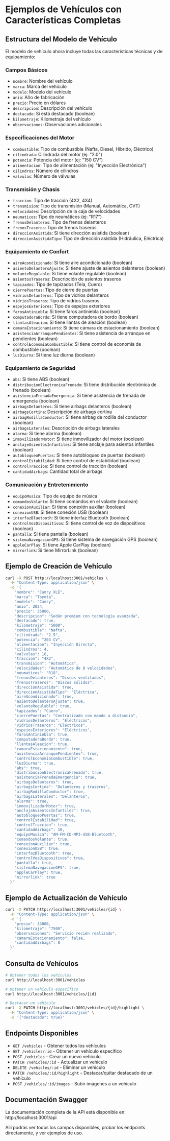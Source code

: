 # Ejemplos de Vehículos con Características Completas

## Estructura del Modelo de Vehículo

El modelo de vehículo ahora incluye todas las características técnicas y de equipamiento:

### Campos Básicos

- `nombre`: Nombre del vehículo
- `marca`: Marca del vehículo
- `modelo`: Modelo del vehículo
- `anio`: Año de fabricación
- `precio`: Precio en dólares
- `descripcion`: Descripción del vehículo
- `destacado`: Si está destacado (boolean)
- `kilometraje`: Kilometraje del vehículo
- `observaciones`: Observaciones adicionales

### Especificaciones del Motor

- `combustible`: Tipo de combustible (Nafta, Diesel, Híbrido, Eléctrico)
- `cilindrada`: Cilindrada del motor (ej: "2.0")
- `potencia`: Potencia del motor (ej: "150 CV")
- `alimentacion`: Tipo de alimentación (ej: "Inyección Electrónica")
- `cilindros`: Número de cilindros
- `valvulas`: Número de válvulas

### Transmisión y Chasis

- `traccion`: Tipo de tracción (4X2, 4X4)
- `transmision`: Tipo de transmisión (Manual, Automática, CVT)
- `velocidades`: Descripción de la caja de velocidades
- `neumaticos`: Tipo de neumáticos (ej: "R17")
- `frenosDelanteros`: Tipo de frenos delanteros
- `frenosTraseros`: Tipo de frenos traseros
- `direccionAsistida`: Si tiene dirección asistida (boolean)
- `direccionAsistidaTipo`: Tipo de dirección asistida (Hidráulica, Eléctrica)

### Equipamiento de Confort

- `aireAcondicionado`: Si tiene aire acondicionado (boolean)
- `asientoDelanteroAjuste`: Si tiene ajuste de asientos delanteros (boolean)
- `volanteRegulable`: Si tiene volante regulable (boolean)
- `asientosTraseros`: Descripción de asientos traseros
- `tapizados`: Tipo de tapizados (Tela, Cuero)
- `cierrePuertas`: Tipo de cierre de puertas
- `vidriosDelanteros`: Tipo de vidrios delanteros
- `vidriosTraseros`: Tipo de vidrios traseros
- `espejosExteriores`: Tipo de espejos exteriores
- `farosAntiniebla`: Si tiene faros antiniebla (boolean)
- `computadoraBordo`: Si tiene computadora de bordo (boolean)
- `llantasAleacion`: Si tiene llantas de aleación (boolean)
- `camaraEstacionamiento`: Si tiene cámara de estacionamiento (boolean)
- `asistenciaArranquePendientes`: Si tiene asistencia de arranque en pendientes (boolean)
- `controlEconomiaCombustible`: Si tiene control de economía de combustible (boolean)
- `luzDiurna`: Si tiene luz diurna (boolean)

### Equipamiento de Seguridad

- `abs`: Si tiene ABS (boolean)
- `distribucionElectronicaFrenado`: Si tiene distribución electrónica de frenado (boolean)
- `asistenciaFrenadaEmergencia`: Si tiene asistencia de frenada de emergencia (boolean)
- `airbagsDelanteros`: Si tiene airbags delanteros (boolean)
- `airbagsCortina`: Descripción de airbags cortina
- `airbagRodillaConductor`: Si tiene airbag de rodilla del conductor (boolean)
- `airbagsLaterales`: Descripción de airbags laterales
- `alarma`: Si tiene alarma (boolean)
- `inmovilizadorMotor`: Si tiene inmovilizador del motor (boolean)
- `anclajeAsientosInfantiles`: Si tiene anclaje para asientos infantiles (boolean)
- `autobloqueoPuertas`: Si tiene autobloqueo de puertas (boolean)
- `controlEstabilidad`: Si tiene control de estabilidad (boolean)
- `controlTraccion`: Si tiene control de tracción (boolean)
- `cantidadAirbags`: Cantidad total de airbags

### Comunicación y Entretenimiento

- `equipoMusica`: Tipo de equipo de música
- `comandosVolante`: Si tiene comandos en el volante (boolean)
- `conexionAuxiliar`: Si tiene conexión auxiliar (boolean)
- `conexionUSB`: Si tiene conexión USB (boolean)
- `interfazBluetooth`: Si tiene interfaz Bluetooth (boolean)
- `controlVozDispositivos`: Si tiene control de voz de dispositivos (boolean)
- `pantalla`: Si tiene pantalla (boolean)
- `sistemaNavegacionGPS`: Si tiene sistema de navegación GPS (boolean)
- `appleCarPlay`: Si tiene Apple CarPlay (boolean)
- `mirrorlink`: Si tiene MirrorLink (boolean)

## Ejemplo de Creación de Vehículo

```bash
curl -X POST http://localhost:3001/vehicles \
  -H "Content-Type: application/json" \
  -d '{
    "nombre": "Camry XLE",
    "marca": "Toyota",
    "modelo": "Camry",
    "anio": 2024,
    "precio": 35000,
    "descripcion": "Sedán premium con tecnología avanzada",
    "destacado": true,
    "kilometraje": "5000",
    "combustible": "Nafta",
    "cilindrada": "2.5",
    "potencia": "203 CV",
    "alimentacion": "Inyección Directa",
    "cilindros": 4,
    "valvulas": 16,
    "traccion": "4X2",
    "transmision": "Automática",
    "velocidades": "Automática de 8 velocidades",
    "neumaticos": "R18",
    "frenosDelanteros": "Discos ventilados",
    "frenosTraseros": "Discos sólidos",
    "direccionAsistida": true,
    "direccionAsistidaTipo": "Eléctrica",
    "aireAcondicionado": true,
    "asientoDelanteroAjuste": true,
    "volanteRegulable": true,
    "tapizados": "Cuero",
    "cierrePuertas": "Centralizado con mando a distancia",
    "vidriosDelanteros": "Eléctricos",
    "vidriosTraseros": "Eléctricos",
    "espejosExteriores": "Eléctricos",
    "farosAntiniebla": true,
    "computadoraBordo": true,
    "llantasAleacion": true,
    "camaraEstacionamiento": true,
    "asistenciaArranquePendientes": true,
    "controlEconomiaCombustible": true,
    "luzDiurna": true,
    "abs": true,
    "distribucionElectronicaFrenado": true,
    "asistenciaFrenadaEmergencia": true,
    "airbagsDelanteros": true,
    "airbagsCortina": "Delanteros y traseros",
    "airbagRodillaConductor": true,
    "airbagsLaterales": "Delanteros",
    "alarma": true,
    "inmovilizadorMotor": true,
    "anclajeAsientosInfantiles": true,
    "autobloqueoPuertas": true,
    "controlEstabilidad": true,
    "controlTraccion": true,
    "cantidadAirbags": 10,
    "equipoMusica": "AM-FM-CD-MP3-USB-Bluetooth",
    "comandosVolante": true,
    "conexionAuxiliar": true,
    "conexionUSB": true,
    "interfazBluetooth": true,
    "controlVozDispositivos": true,
    "pantalla": true,
    "sistemaNavegacionGPS": true,
    "appleCarPlay": true,
    "mirrorlink": true
  }'
```

## Ejemplo de Actualización de Vehículo

```bash
curl -X PATCH http://localhost:3001/vehicles/{id} \
  -H "Content-Type: application/json" \
  -d '{
    "precio": 33000,
    "kilometraje": "7500",
    "observaciones": "Servicio recién realizado",
    "camaraEstacionamiento": false,
    "cantidadAirbags": 8
  }'
```

## Consulta de Vehículos

```bash
# Obtener todos los vehículos
curl http://localhost:3001/vehicles

# Obtener un vehículo específico
curl http://localhost:3001/vehicles/{id}

# Destacar un vehículo
curl -X PATCH http://localhost:3001/vehicles/{id}/highlight \
  -H "Content-Type: application/json" \
  -d '{"destacado": true}'
```

## Endpoints Disponibles

- `GET /vehicles` - Obtener todos los vehículos
- `GET /vehicles/:id` - Obtener un vehículo específico
- `POST /vehicles` - Crear un nuevo vehículo
- `PATCH /vehicles/:id` - Actualizar un vehículo
- `DELETE /vehicles/:id` - Eliminar un vehículo
- `PATCH /vehicles/:id/highlight` - Destacar/quitar destacado de un vehículo
- `POST /vehicles/:id/images` - Subir imágenes a un vehículo

## Documentación Swagger

La documentación completa de la API está disponible en:
http://localhost:3001/api

Allí podrás ver todos los campos disponibles, probar los endpoints directamente, y ver ejemplos de uso.
